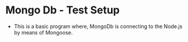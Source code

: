 # Mongo Db - Test Setup
- This is a basic program where, MongoDb is connecting to the Node.js by means of Mongoose.
